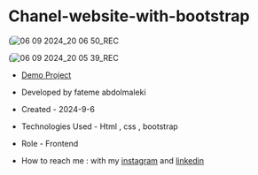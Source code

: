 # Chanel-website-with-bootstrap
(![06 09 2024_20 06 50_REC](https://github.com/user-attachments/assets/e8c99684-0064-4625-a6ea-fc1042ada831)

(![06 09 2024_20 05 39_REC](https://github.com/user-attachments/assets/79341f70-2335-4a60-b87b-f9df01b10faa)

- [Demo Project]( https://fatemeabdolmaleki.github.io/Chanel-website-with-bootstrap/)

- Developed by fateme abdolmaleki

- Created - 2024-9-6

- Technologies Used - Html , css , bootstrap

- Role - Frontend

- How to reach me : with my [instagram](https://www.instagram.com/fatemeabdolmaleki_) and [linkedin](https://www.linkedin.com/in/fateme-abdolmaleki)
